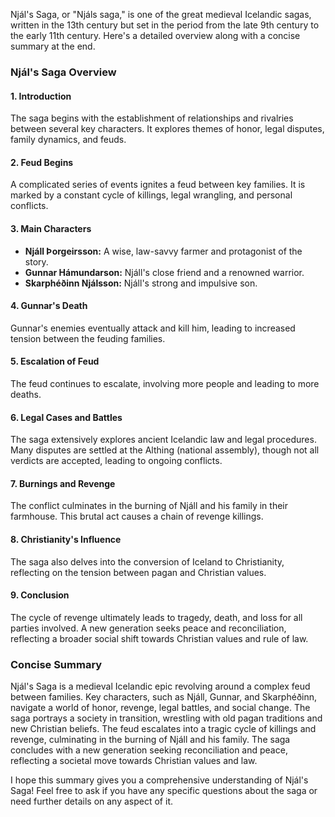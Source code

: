 Njál's Saga, or "Njáls saga," is one of the great medieval Icelandic sagas, written in the 13th century but set in the period from the late 9th century to the early 11th century. Here's a detailed overview along with a concise summary at the end.

### Njál's Saga Overview

#### 1. Introduction
The saga begins with the establishment of relationships and rivalries between several key characters. It explores themes of honor, legal disputes, family dynamics, and feuds.

#### 2. Feud Begins
A complicated series of events ignites a feud between key families. It is marked by a constant cycle of killings, legal wrangling, and personal conflicts.

#### 3. Main Characters
- **Njáll Þorgeirsson:** A wise, law-savvy farmer and protagonist of the story.
- **Gunnar Hámundarson:** Njáll's close friend and a renowned warrior.
- **Skarphéðinn Njálsson:** Njáll's strong and impulsive son.

#### 4. Gunnar's Death
Gunnar's enemies eventually attack and kill him, leading to increased tension between the feuding families.

#### 5. Escalation of Feud
The feud continues to escalate, involving more people and leading to more deaths.

#### 6. Legal Cases and Battles
The saga extensively explores ancient Icelandic law and legal procedures. Many disputes are settled at the Althing (national assembly), though not all verdicts are accepted, leading to ongoing conflicts.

#### 7. Burnings and Revenge
The conflict culminates in the burning of Njáll and his family in their farmhouse. This brutal act causes a chain of revenge killings.

#### 8. Christianity's Influence
The saga also delves into the conversion of Iceland to Christianity, reflecting on the tension between pagan and Christian values.

#### 9. Conclusion
The cycle of revenge ultimately leads to tragedy, death, and loss for all parties involved. A new generation seeks peace and reconciliation, reflecting a broader social shift towards Christian values and rule of law.

### Concise Summary
Njál's Saga is a medieval Icelandic epic revolving around a complex feud between families. Key characters, such as Njáll, Gunnar, and Skarphéðinn, navigate a world of honor, revenge, legal battles, and social change. The saga portrays a society in transition, wrestling with old pagan traditions and new Christian beliefs. The feud escalates into a tragic cycle of killings and revenge, culminating in the burning of Njáll and his family. The saga concludes with a new generation seeking reconciliation and peace, reflecting a societal move towards Christian values and law.

I hope this summary gives you a comprehensive understanding of Njál's Saga! Feel free to ask if you have any specific questions about the saga or need further details on any aspect of it.